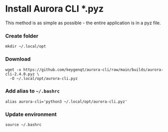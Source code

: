 # Install Aurora CLI *.pyz

This method is as simple as possible - the entire application is in a pyz file.

### Create folder

```shell
mkdir ~/.local/opt
```

### Download

```shell
wget -x https://github.com/keygenqt/aurora-cli/raw/main/builds/aurora-cli-2.4.0.pyz \
  -O ~/.local/opt/aurora-cli.pyz
```

### Add alias to `~/.bashrc`

```shell
alias aurora-cli='python3 ~/.local/opt/aurora-cli.pyz'
```

### Update environment

```shell
source ~/.bashrc
```
